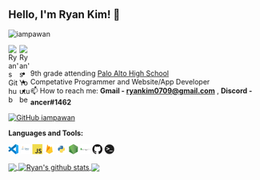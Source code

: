 ## Hello, I'm Ryan Kim! 👋

<p align="left"> <img src="https://komarev.com/ghpvc/?username=ryankim0709&label=Views&color=blue&style=plastic" alt="iampawan" /> </p>

<a href="https://github.com/ryankim0709" target = "_blank">
  <img align="left" alt="Ryan's Github" width="22px" src="https://cdn.jsdelivr.net/npm/simple-icons@v3/icons/github.svg" />
</a>
<!-- <a href="https://instagram.com/ryankim0709/">
  <img align="left" alt="Ryan's Instagram" width="22px" src="https://cdn.jsdelivr.net/npm/simple-icons@v3/icons/instagram.svg" />
</a> -->
<!-- <a href="https://www.facebook.com/">
  <img align="left" alt="Ryan's Facebook" width="22px" src="https://cdn.jsdelivr.net/npm/simple-icons@v3/icons/facebook.svg" />
</a> -->
<a href="https://www.youtube.com/ryankim0709">
  <img align="left" alt="Ryan's Youtube" width="22px" src="https://cdn.jsdelivr.net/npm/simple-icons@v3/icons/youtube.svg" />
</a>

<br/>
<br/>


- 9th grade attending [Palo Alto High School](https://www.paly.net/)
- Competative Programmer and Website/App Developer
- 📫 How to reach me: **Gmail - ryankim0709@gmail.com** , **Discord - ancer#1462**

[![GitHub iampawan](https://img.shields.io/github/followers/ryankim0709?label=follow&style=social)](https://github.com/ryankim0709)


**Languages and Tools:**  

<code><img height="20" src="https://raw.githubusercontent.com/github/explore/80688e429a7d4ef2fca1e82350fe8e3517d3494d/topics/visual-studio-code/visual-studio-code.png"></code>
<code><img height="20" src="https://raw.githubusercontent.com/github/explore/80688e429a7d4ef2fca1e82350fe8e3517d3494d/topics/java/java.png"></code>
<code><img height="20" src="https://raw.githubusercontent.com/github/explore/80688e429a7d4ef2fca1e82350fe8e3517d3494d/topics/javascript/javascript.png"></code>
<code><img height="20" src="https://raw.githubusercontent.com/github/explore/e94815998e4e0713912fed477a1f346ec04c3da2/topics/firebase/firebase.png"></code>
<code><img height="20" src="https://raw.githubusercontent.com/github/explore/80688e429a7d4ef2fca1e82350fe8e3517d3494d/topics/python/python.png"></code>
<code><img height="20" src="https://raw.githubusercontent.com/github/explore/80688e429a7d4ef2fca1e82350fe8e3517d3494d/topics/nodejs/nodejs.png"></code>
<code><img height="20" src="https://raw.githubusercontent.com/github/explore/80688e429a7d4ef2fca1e82350fe8e3517d3494d/topics/mongodb/mongodb.png"></code>
<code><img height="20" src="https://raw.githubusercontent.com/github/explore/78df643247d429f6cc873026c0622819ad797942/topics/github/github.png"></code>
<code><img height="20" src="https://raw.githubusercontent.com/github/explore/80688e429a7d4ef2fca1e82350fe8e3517d3494d/topics/terminal/terminal.png"></code>
 
<a href="https://github.com/ryankim0709">
  <img align="center" src="https://github-readme-stats.vercel.app/api/top-langs/?username=ryankim0709&theme=light&hide_langs_below=1" />
</a>
<a href="https://github.com/ryankim0709">
 <img align="center" src="https://github-readme-stats.vercel.app/api?username=ryankim0709&show_icons=true&theme=light&line_height=27" alt="Ryan's github stats"/>
</a>
<a href="https://github.com/ryankim0709/RecyBuddy">
  <img align="center" src="https://github-readme-stats.vercel.app/api/pin/?username=ryankim0709&repo=RecyBuddy&theme=light" />
</a>
